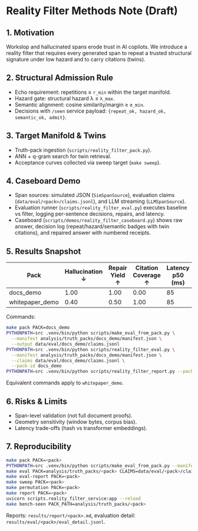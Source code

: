 # Reality Filter Methods Note (Draft)

## 1. Motivation

Workslop and hallucinated spans erode trust in AI copilots. We introduce a reality filter that requires every generated span to repeat a trusted structural signature under low hazard and to carry citations (twins).

## 2. Structural Admission Rule

- Echo requirement: repetitions ≥ `r_min` within the target manifold.
- Hazard gate: structural hazard λ ≤ `λ_max`.
- Semantic alignment: cosine similarity/margin ≥ `σ_min`.
- Decisions with `/seen` service payload: `{repeat_ok, hazard_ok, semantic_ok, admit}`.

## 3. Target Manifold & Twins

- Truth-pack ingestion (`scripts/reality_filter_pack.py`).
- ANN + q-gram search for twin retrieval.
- Acceptance curves collected via sweep target (`make sweep`).

## 4. Caseboard Demo

- Span sources: simulated JSON (`SimSpanSource`), evaluation claims (`data/eval/<pack>/claims.jsonl`), and LLM streaming (`LLMSpanSource`).
- Evaluation runner (`scripts/reality_filter_eval.py`) executes baseline vs filter, logging per-sentence decisions, repairs, and latency.
- Caseboard (`scripts/demos/reality_filter_caseboard.py`) shows raw answer, decision log (repeat/hazard/semantic badges with twin citations), and repaired answer with numbered receipts.

## 5. Results Snapshot

| Pack | Hallucination ↓ | Repair Yield ↑ | Citation Coverage ↑ | Latency p50 (ms) | Latency p90 (ms) |
| --- | --- | --- | --- | --- | --- |
| docs_demo | 1.00 | 1.00 | 0.00 | 85 | 85 |
| whitepaper_demo | 0.40 | 0.50 | 1.00 | 85 | 89 |

Commands:

```bash
make pack PACK=docs_demo
PYTHONPATH=src .venv/bin/python scripts/make_eval_from_pack.py \
  --manifest analysis/truth_packs/docs_demo/manifest.json \
  --output data/eval/docs_demo/claims.jsonl
PYTHONPATH=src .venv/bin/python scripts/reality_filter_eval.py \
  --manifest analysis/truth_packs/docs_demo/manifest.json \
  --claims data/eval/docs_demo/claims.jsonl \
  --pack-id docs_demo
PYTHONPATH=src .venv/bin/python scripts/reality_filter_report.py --packs docs_demo
```

Equivalent commands apply to `whitepaper_demo`.

## 6. Risks & Limits

- Span-level validation (not full document proofs).
- Geometry sensitivity (window bytes, corpus bias).
- Latency trade-offs (hash vs transformer embeddings).

## 7. Reproducibility

```bash
make pack PACK=<pack>
PYTHONPATH=src .venv/bin/python scripts/make_eval_from_pack.py --manifest analysis/truth_packs/<pack>/manifest.json --output data/eval/<pack>/claims.jsonl
make eval PACK=analysis/truth_packs/<pack> CLAIMS=data/eval/<pack>/claims.jsonl
make eval-report PACK=<pack>
make sweep PACK=<pack>
make permutation PACK=<pack>
make report PACK=<pack>
uvicorn scripts.reality_filter_service:app --reload
make bench-seen PACK_PATH=analysis/truth_packs/<pack>
```

Reports: `results/report/<pack>.md`, evaluation detail: `results/eval/<pack>/eval_detail.jsonl`.
